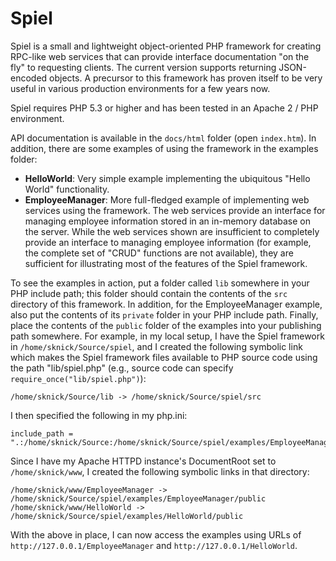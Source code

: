 Spiel
=====

Spiel is a small and lightweight object-oriented PHP framework for creating
RPC-like web services that can provide interface documentation "on the fly" to
requesting clients. The current version supports returning JSON-encoded objects.
A precursor to this framework has proven itself to be very useful in various
production environments for a few years now.

Spiel requires PHP 5.3 or higher and has been tested in an Apache 2 / PHP
environment.

API documentation is available in the `docs/html` folder (open `index.htm`). In
addition, there are some examples of using the framework in the examples folder:

- **HelloWorld**: Very simple example implementing the ubiquitous "Hello World"
  functionality.
- **EmployeeManager**: More full-fledged example of implementing web services
  using the framework. The web services provide an interface for managing
  employee information stored in an in-memory database on the server. While the
  web services shown are insufficient to completely provide an interface to
  managing employee information (for example, the complete set of "CRUD"
  functions are not available), they are sufficient for illustrating most of the
  features of the Spiel framework.

To see the examples in action, put a folder called `lib` somewhere in your PHP
include path; this folder should contain the contents of the `src` directory of
this framework. In addition, for the EmployeeManager example, also put the
contents of its `private` folder in your PHP include path. Finally, place the
contents of the `public` folder of the examples into your publishing path
somewhere. For example, in my local setup, I have the Spiel framework in
`/home/sknick/Source/spiel`, and I created the following symbolic link which
makes the Spiel framework files available to PHP source code using the path
"lib/spiel.php" (e.g., source code can specify `require_once("lib/spiel.php")`):

```
/home/sknick/Source/lib -> /home/sknick/Source/spiel/src
```

I then specified the following in my php.ini:

```
include_path = ".:/home/sknick/Source:/home/sknick/Source/spiel/examples/EmployeeManager/private"
```

Since I have my Apache HTTPD instance's DocumentRoot set to `/home/sknick/www`,
I created the following symbolic links in that directory:

```
/home/sknick/www/EmployeeManager -> /home/sknick/Source/spiel/examples/EmployeeManager/public
/home/sknick/www/HelloWorld -> /home/sknick/Source/spiel/examples/HelloWorld/public
```

With the above in place, I can now access the examples using URLs of
`http://127.0.0.1/EmployeeManager` and `http://127.0.0.1/HelloWorld`.
